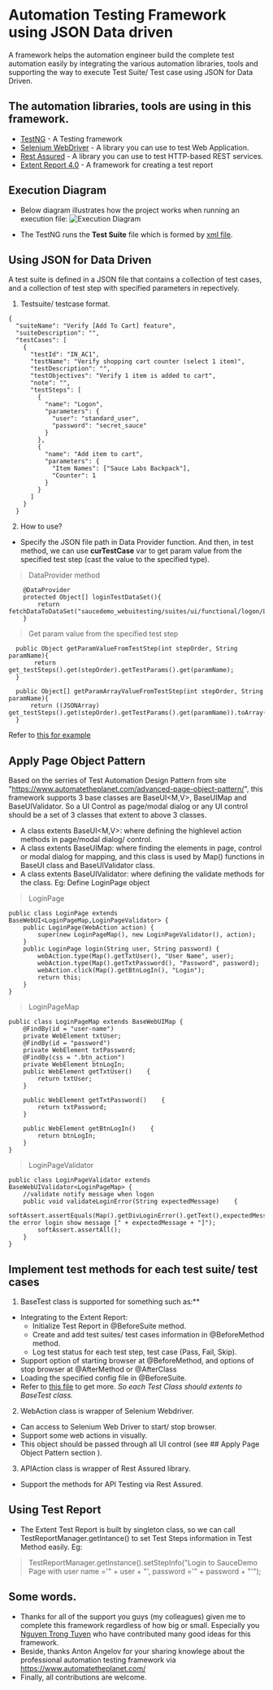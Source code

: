 # Automation Testing Framework using JSON Data driven
A framework helps the automation engineer build the complete test automation easily by integrating the various automation libraries, tools and supporting the way to execute Test Suite/ Test case using JSON for Data Driven.
## The automation libraries, tools are using in this framework.
- [TestNG](https://testng.org/doc/index.html)                - A Testing framework
- [Selenium WebDriver](https://www.seleniumhq.org/)    - A library you can use to test Web Application.
- [Rest Assured](http://rest-assured.io/)          - A library you can use to test HTTP-based REST services.
- [Extent Report 4.0](http://extentreports.com/)     - A framework for creating a test report

## Execution Diagram
- Below diagram illustrates how the project works when running an execution file:
![Execution Diagram](https://github.com/sugia279/AutomationTestingFramework/blob/master/ExecutionDiagram.png)

- The TestNG runs the **Test Suite** file which is formed by [xml file](https://github.com/sugia279/AutomationTestingFramework/blob/master/TestExecutionDiagram.png).

## Using JSON for Data Driven
A test suite is defined in a JSON file that contains a collection of test cases, and a collection of test step with specified parameters in repectively.
1. Testsuite/ testcase format.  
```
{
  "suiteName": "Verify [Add To Cart] feature",
  "suiteDescription": "",
  "testCases": [
    {
      "testId": "IN_AC1",
      "testName": "Verify shopping cart counter (select 1 item)",
      "testDescription": "",
      "testObjectives": "Verify 1 item is added to cart",
      "note": "",
      "testSteps": [
        {
          "name": "Logon",
          "parameters": {
            "user": "standard_user",
            "password": "secret_sauce"
          }
        },
        {
          "name": "Add item to cart",
          "parameters": {
            "Item Names": ["Sauce Labs Backpack"],
            "Counter": 1
          }
        }
      ]
    }
  }
```
2. How to use?
- Specify the JSON file path in Data Provider function. And then, in test method, we can use **curTestCase** var to get param value from the specified test step (cast the value to the specified type).
> DataProvider method
```
    @DataProvider
    protected Object[] loginTestDataSet(){
        return fetchDataToDataSet("saucedemo_webuitesting/suites/ui/functional/logon/LogOnTest.json");
    }
```
>  Get param value from the specified test step
```
  public Object getParamValueFromTestStep(int stepOrder, String paramName){
       return get_testSteps().get(stepOrder).getTestParams().get(paramName);
  }

  public Object[] getParamArrayValueFromTestStep(int stepOrder, String paramName){
      return ((JSONArray) get_testSteps().get(stepOrder).getTestParams().get(paramName)).toArray();
  }
```
Refer to [this for example](https://github.com/sugia279/AutomationTestingFramework/blob/master/src/test/java/saucedemo_webuitesting/suites/ui/functional/logon/LogOnTest.java)

## Apply Page Object Pattern
Based on the serries of Test Automation Design Pattern from site "https://www.automatetheplanet.com/advanced-page-object-pattern/", this framework supports 3 base classes are BaseUI<M,V>, BaseUIMap and BaseUIValidator<M>. So a UI Control as page/modal dialog or any UI control should be a set of 3 classes that extent to above 3 classes.
 - A class extents BaseUI<M,V>: where defining the highlevel action methods in page/modal dialog/ control.
 - A class extents BaseUIMap: where finding the elements in page, control or modal dialog for mapping, and this class is used by Map() functions in BaseUI class and BaseUIValidator class.
 - A class extents BaseUIValidator<M>: where defining the validate methods for the class. 
Eg: Define LoginPage object
> LoginPage
```
public class LoginPage extends BaseWebUI<LoginPageMap,LoginPageValidator> {
    public LoginPage(WebAction action) {
        super(new LoginPageMap(), new LoginPageValidator(), action);
    }
    public LoginPage login(String user, String password) {
        webAction.type(Map().getTxtUser(), "User Name", user);
        webAction.type(Map().getTxtPassword(), "Password", password);
        webAction.click(Map().getBtnLogIn(), "Login");
        return this;
    }
}
```
> LoginPageMap
```
public class LoginPageMap extends BaseWebUIMap {
    @FindBy(id = "user-name")
    private WebElement txtUser;
    @FindBy(id = "password")
    private WebElement txtPassword;
    @FindBy(css = ".btn_action")
    private WebElement btnLogIn;
    public WebElement getTxtUser()    {
        return txtUser;
    }

    public WebElement getTxtPassword()    {
        return txtPassword;
    }

    public WebElement getBtnLogIn()    {
        return btnLogIn;
    }
}
```
> LoginPageValidator
```
public class LoginPageValidator extends BaseWebUIValidator<LoginPageMap> {
    //validate notify message when logon
    public void validateLoginError(String expectedMessage)    {
        softAssert.assertEquals(Map().getDivLoginError().getText(),expectedMessage,"Ensure the error login show message [" + expectedMessage + "]");
        softAssert.assertAll();
    }
}
```
## Implement test methods for each test suite/ test cases
1. BaseTest class is supported for something such as:**
- Integrating to the Extent Report: 
  - Initialize Test Report in @BeforeSuite method.
  - Create and add test suites/ test cases information in @BeforeMethod method.
  - Log test status for each test step, test case (Pass, Fail, Skip).  
- Support option of starting browser at @BeforeMethod, and options of stop browser at @AfterMethod or @AfterClass
- Loading the specified config file in @BeforeSuite.
- Refer to [this file](https://github.com/sugia279/AutomationTestingFramework/blob/master/src/test/java/core/testexecution/BaseTest.java) to get more.
_So each Test Class should extents to BaseTest class._
2. WebAction class is wrapper of Selenium Webdriver.
- Can access to Selenium Web Driver to start/ stop browser.
- Support some web actions in visually.
- This object should be passed through all UI control (see ## Apply Page Object Pattern section ).
3. APIAction class is wrapper of Rest Assured library.
- Support the methods for API Testing via Rest Assured.

## Using Test Report
- The Extent Test Report is built by singleton class, so we can call TestReportManager.getIntance() to set Test Steps information in Test Method easily.
Eg:  
> TestReportManager.getInstance().setStepInfo("Login to SauceDemo Page with user name ='" + user + "', password ='" + password + "'");

## Some words.
- Thanks for all of the support you guys (my colleagues) given me to complete this framework regardless of how big or small. Especially you [Nguyen Trong Tuyen](https://github.com/trongtuyen96) who have contributed many good ideas for this framework.
- Beside, thanks Anton Angelov for your sharing knowlege about the professional automation testing framework via https://www.automatetheplanet.com/
- Finally, all contributions are welcome.

